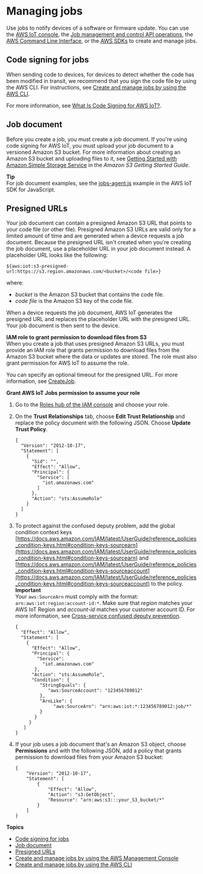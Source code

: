 # Managing jobs<a name="create-manage-jobs"></a>

Use jobs to notify devices of a software or firmware update\. You can use the [AWS IoT console](https://console.aws.amazon.com/iot/), the [Job management and control API operations](jobs-management-control-api.md#jobs-http-api), the [AWS Command Line Interface](https://docs.aws.amazon.com/cli/latest/reference/iot/index.html), or the [AWS SDKs](http://aws.amazon.com/tools/#sdk) to create and manage jobs\.

## Code signing for jobs<a name="create-manage-jobs-code-signing"></a>

 When sending code to devices, for devices to detect whether the code has been modified in transit, we recommend that you sign the code file by using the AWS CLI\. For instructions, see [Create and manage jobs by using the AWS CLI](manage-job-cli.md)\.

For more information, see [What Is Code Signing for AWS IoT?](https://docs.aws.amazon.com/signer/latest/developerguide/Welcome.html)\.

## Job document<a name="create-manage-jobs-job-doc"></a>

Before you create a job, you must create a job document\. If you're using code signing for AWS IoT, you must upload your job document to a versioned Amazon S3 bucket\. For more information about creating an Amazon S3 bucket and uploading files to it, see [Getting Started with Amazon Simple Storage Service](https://docs.aws.amazon.com/AmazonS3/latest/gsg/GetStartedWithS3.html) in the *Amazon S3 Getting Started Guide*\.

**Tip**  
For job document examples, see the [jobs\-agent\.js](https://www.npmjs.com/package/aws-iot-device-sdk#jobs-agentjs) example in the AWS IoT SDK for JavaScript\.

## Presigned URLs<a name="create-manage-jobs-presigned-URLs"></a>

Your job document can contain a presigned Amazon S3 URL that points to your code file \(or other file\)\. Presigned Amazon S3 URLs are valid only for a limited amount of time and are generated when a device requests a job document\. Because the presigned URL isn't created when you're creating the job document, use a placeholder URL in your job document instead\. A placeholder URL looks like the following:

`${aws:iot:s3-presigned-url:https://s3.region.amazonaws.com/<bucket>/<code file>}`

where:
+ *bucket* is the Amazon S3 bucket that contains the code file\.
+ *code file* is the Amazon S3 key of the code file\.

When a device requests the job document, AWS IoT generates the presigned URL and replaces the placeholder URL with the presigned URL\. Your job document is then sent to the device\.

**IAM role to grant permission to download files from S3**  
When you create a job that uses presigned Amazon S3 URLs, you must provide an IAM role that grants permission to download files from the Amazon S3 bucket where the data or updates are stored\. The role must also grant permission for AWS IoT to assume the role\.

You can specify an optional timeout for the presigned URL\. For more information, see [CreateJob](https://docs.aws.amazon.com/iot/latest/apireference/API_CreateJob.html)\.

**Grant AWS IoT Jobs permission to assume your role**

1. Go to the [Roles hub of the IAM console](https://console.aws.amazon.com/iamv2/home#/roles) and choose your role\.

1. On the **Trust Relationships** tab, choose **Edit Trust Relationship** and replace the policy document with the following JSON\. Choose **Update Trust Policy**\.

   ```
   {
     "Version": "2012-10-17",
     "Statement": [
       {
         "Sid": "",
         "Effect": "Allow",
         "Principal": {
           "Service": [
             "iot.amazonaws.com"
           ]
         },
         "Action": "sts:AssumeRole"
       }
     ]
   }
   ```

1. To protect against the confused deputy problem, add the global condition context keys [https://docs.aws.amazon.com/IAM/latest/UserGuide/reference_policies_condition-keys.html#condition-keys-sourcearn](https://docs.aws.amazon.com/IAM/latest/UserGuide/reference_policies_condition-keys.html#condition-keys-sourcearn) and [https://docs.aws.amazon.com/IAM/latest/UserGuide/reference_policies_condition-keys.html#condition-keys-sourceaccount](https://docs.aws.amazon.com/IAM/latest/UserGuide/reference_policies_condition-keys.html#condition-keys-sourceaccount) to the policy\.
**Important**  
Your `aws:SourceArn` must comply with the format: `arn:aws:iot:region:account-id:*`\. Make sure that *region* matches your AWS IoT Region and *account\-id* matches your customer account ID\. For more information, see [Cross\-service confused deputy prevention](cross-service-confused-deputy-prevention.md)\. 

   ```
   {
     "Effect": "Allow",
     "Statement": [
       {
         "Effect": "Allow",
         "Principal": {
           "Service": 
             "iot.amazonaws.com"        
          },
         "Action": "sts:AssumeRole",
         "Condition": {
            "StringEquals": {
               "aws:SourceAccount": "123456789012"
            },
            "ArnLike": {
                 "aws:SourceArn": "arn:aws:iot:*:123456789012:job/*"
            }
          }
        }
      ]
   }
   ```

1. If your job uses a job document that's an Amazon S3 object, choose **Permissions** and with the following JSON, add a policy that grants permission to download files from your Amazon S3 bucket:

   ```
   {
       "Version": "2012-10-17",
       "Statement": [
           {
               "Effect": "Allow",
               "Action": "s3:GetObject",
               "Resource": "arn:aws:s3:::your_S3_bucket/*"
           }
       ]
   }
   ```

**Topics**
+ [Code signing for jobs](#create-manage-jobs-code-signing)
+ [Job document](#create-manage-jobs-job-doc)
+ [Presigned URLs](#create-manage-jobs-presigned-URLs)
+ [Create and manage jobs by using the AWS Management Console](manage-job-console.md)
+ [Create and manage jobs by using the AWS CLI](manage-job-cli.md)